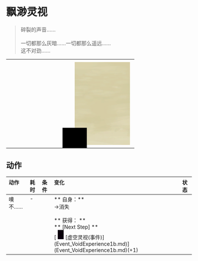 # 飘渺灵视  
> 碎裂的声音……<br><br>一切都那么灰暗……一切都那么遥远……<br>这不对劲……  
  
<table class="table table-bordered" data-toggle="table"  data-show-header="false"><thead style="display:none"><tr ><th  style="width:50%;text-align:left;vertical-align:top;"  data-sortable="true"  >title</th><th  style="width:50%;text-align:left;vertical-align:top;"  ></th></tr></thead><tr ><td  style="width:50%;text-align:left;vertical-align:top;"  ></td><td  style="width:50%;text-align:left;vertical-align:top;"  ><div style="float:right; margin:5px"><div class="gamecard" style="width:150px; height:225px;"><a href="Event_SpiritsEverywhere1a.md" style="color:black"><img class="bg" decoding="async" src="../wiki/Sprite/BG_SandFront.png" href="a.md" style="max-width:150px;max-height:225px;"><img decoding="async" src="../wiki/Sprite/Darkness.png" class="cardimage" style="transform: translate(-50%, -50%) scale(0.4398826979472141);"><span style="font-size: 25px;">飘渺灵视</span></a></div></div></td></tr></tbody></table>  
  
## 动作  
<table class="table table-bordered" data-toggle="table"  ><thead style=""><tr ><th  style="text-align:left;vertical-align:top;"  >动作</th><th  style="text-align:left;vertical-align:top;"  data-sortable="true"  >耗时</th><th  style="text-align:left;vertical-align:top;"  data-sortable="true"  >条件</th><th  style="text-align:left;vertical-align:top;"  >变化</th><th  style="text-align:left;vertical-align:top;"  data-sortable="true"  >状态</th></tr></thead><tr ><td  style="text-align:left;vertical-align:top;"  >噢不……<br></td><td  style="text-align:left;vertical-align:top;"  >-</td><td  style="text-align:left;vertical-align:top;"  ></td><td  style="text-align:left;vertical-align:top;"  >** 自身：**<br>→消失<br><br>** 获得： **<br>** [Next Step]  **<br>  [<div style="width:25px;display:inline-block;text-align:center"><img decoding="async" src="../wiki/Sprite/Void.png" href="a.md" style="max-width:25px;max-height:25px;"></div>[虚空灵视(事件)](Event_VoidExperience1b.md)](Event_VoidExperience1b.md)(+1)<br></td><td  style="text-align:left;vertical-align:top;"  ></td></tr></tbody></table>  
  


<script>document.title="飘渺灵视 - 卡牌生存百科 Card Survival Wiki";</script>